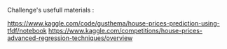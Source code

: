 Challenge's usefull materials : 

https://www.kaggle.com/code/gusthema/house-prices-prediction-using-tfdf/notebook
https://www.kaggle.com/competitions/house-prices-advanced-regression-techniques/overview